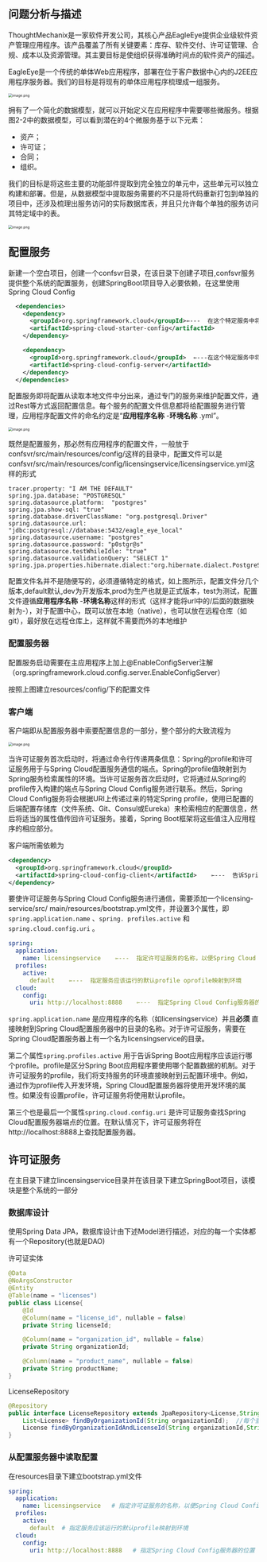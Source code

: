 ## 问题分析与描述

ThoughtMechanix是一家软件开发公司，其核心产品EagleEye提供企业级软件资产管理应用程序。该产品覆盖了所有关键要素：库存、软件交付、许可证管理、合规、成本以及资源管理。其主要目标是使组织获得准确时间点的软件资产的描述。

EagleEye是一个传统的单体Web应用程序，部署在位于客户数据中心内的J2EE应用程序服务器。我们的目标是将现有的单体应用程序梳理成一组服务。

<img src="https://i.loli.net/2020/03/09/HFPuUzwW6tdOMgf.png" alt="image.png" style="zoom:50%;" />

拥有了一个简化的数据模型，就可以开始定义在应用程序中需要哪些微服务。根据图2-2中的数据模型，可以看到潜在的4个微服务基于以下元素：

- 资产；
- 许可证；
- 合同；
- 组织。

我们的目标是将这些主要的功能部件提取到完全独立的单元中，这些单元可以独立构建和部署。但是，从数据模型中提取服务需要的不只是将代码重新打包到单独的项目中，还涉及梳理出服务访问的实际数据库表，并且只允许每个单独的服务访问其特定域中的表。

<img src="https://i.loli.net/2020/03/09/RVGSDEAbUwBQPfT.png" alt="image.png" style="zoom:50%;" />

## 配置服务

新建一个空白项目，创建一个confsvr目录，在该目录下创建子项目,confsvr服务提供整个系统的配置服务，创建SpringBoot项目导入必要依赖，在这里使用Spring Cloud Config

```xml
  <dependencies>
    <dependency>
      <groupId>org.springframework.cloud</groupId>⇽---  在这个特定服务中将要使用的 Spring Cloud项目
      <artifactId>spring-cloud-starter-config</artifactId>
    </dependency>

    <dependency>
      <groupId>org.springframework.cloud</groupId>  ⇽---在这个特定服务中将要使用的 Spring Cloud项目
      <artifactId>spring-cloud-config-server</artifactId>
    </dependency>
  </dependencies>
```

配置服务即将配置从读取本地文件中分出来，通过专门的服务来维护配置文件，通过Rest等方式返回配置信息。每个服务的配置文件信息都将给配置服务进行管理，应用程序配置文件的命名约定是“**应用程序名称** -**环境名称** .yml”。

<img src="https://i.loli.net/2020/03/10/fhyIsecDXdwTHJx.png" alt="image.png" style="zoom:50%;" />

既然是配置服务，那必然有应用程序的配置文件，一般放于confsvr/src/main/resources/config/这样的目录中，配置文件可以是confsvr/src/main/resources/config/licensingservice/licensingservice.yml这样的形式

```properties
tracer.property: "I AM THE DEFAULT"
spring.jpa.database: "POSTGRESQL"
spring.datasource.platform:  "postgres"
spring.jpa.show-sql: "true"
spring.database.driverClassName: "org.postgresql.Driver"
spring.datasource.url: "jdbc:postgresql://database:5432/eagle_eye_local"
spring.datasource.username: "postgres"
spring.datasource.password: "p0stgr@s"
spring.datasource.testWhileIdle: "true"
spring.datasource.validationQuery: "SELECT 1"
spring.jpa.properties.hibernate.dialect:"org.hibernate.dialect.PostgreSQLDialect"
```

配置文件名并不是随便写的，必须遵循特定的格式，如上图所示，配置文件分几个版本,default默认,dev为开发版本,prod为生产也就是正式版本，test为测试，配置文件遵循**应用程序名称** -**环境名称**这样的形式（这样才能将url中的/后面的数据映射为-），对于配置中心，既可以放在本地（native），也可以放在远程仓库（如git），最好放在远程仓库上，这样就不需要而外的本地维护

### 配置服务器

配置服务启动需要在主应用程序上加上@EnableConfigServer注解（org.springframework.cloud.config.server.EnableConfigServer）

按照上图建立resources/config/下的配置文件

### 客户端

客户端即从配置服务器中索要配置信息的一部分，整个部分的大致流程为

<img src="https://i.loli.net/2020/03/10/I1ZFszmcPDAr46K.png" alt="image.png" style="zoom:50%;" />

当许可证服务首次启动时，将通过命令行传递两条信息：Spring的profile和许可证服务用于与Spring Cloud配置服务通信的端点。Spring的profile值映射到为Spring服务检索属性的环境。当许可证服务首次启动时，它将通过从Spring的profile传入构建的端点与Spring Cloud Config服务进行联系。然后，Spring Cloud Config服务将会根据URI上传递过来的特定Spring profile，使用已配置的后端配置存储库（文件系统、Git、Consul或Eureka）来检索相应的配置信息，然后将适当的属性值传回许可证服务。接着，Spring Boot框架将这些值注入应用程序的相应部分。

客户端所需依赖为

```xml
<dependency>
  <groupId>org.springframework.cloud</groupId>
  <artifactId>spring-cloud-config-client</artifactId>    ⇽---  告诉Spring Boot拉取Spring Cloud Config客户端所需的所有依赖项
</dependency>
```

要使许可证服务与Spring Cloud Config服务进行通信，需要添加一个licensing-service/src/ main/resources/bootstrap.yml文件，并设置3个属性，即`spring.application.name` 、`spring. profiles.active` 和`spring.cloud.config.uri` 。

```yaml
spring:
  application:
    name: licensingservice    ⇽---  指定许可证服务的名称，以便Spring Cloud Config客户端知道正在查找哪个服务
  profiles:
    active:
      default    ⇽---  指定服务应该运行的默认profile oprofile映射到环境
  cloud:
    config:  
      uri: http://localhost:8888    ⇽---  指定Spring Cloud Config服务器的位置
```

`spring.application.name` 是应用程序的名称（如licensingservice）并且**必须** 直接映射到Spring Cloud配置服务器中的目录的名称。对于许可证服务，需要在Spring Cloud配置服务器上有一个名为licensingservice的目录。

第二个属性`spring.profiles.active` 用于告诉Spring Boot应用程序应该运行哪个profile。profile是区分Spring Boot应用程序要使用哪个配置数据的机制。对于许可证服务的profile，我们将支持服务的环境直接映射到云配置环境中。例如，通过作为profile传入开发环境，Spring Cloud配置服务器将使用开发环境的属性。如果没有设置profile，许可证服务将使用默认profile。

第三个也是最后一个属性`spring.cloud.config.uri` 是许可证服务查找Spring Cloud配置服务器端点的位置。在默认情况下，许可证服务将在http://localhost:8888上查找配置服务器。

## 许可证服务

在主目录下建立lincensingservice目录并在该目录下建立SpringBoot项目，该模块是整个系统的一部分

### 数据库设计

使用Spring Data JPA，数据库设计由下述Model进行描述，对应的每一个实体都有一个Repository(也就是DAO)

许可证实体

```java
@Data
@NoArgsConstructor
@Entity
@Table(name = "licenses")
public class License{
    @Id
    @Column(name = "license_id", nullable = false)
    private String licenseId;

    @Column(name = "organization_id", nullable = false)
    private String organizationId;

    @Column(name = "product_name", nullable = false)
    private String productName;
}
```

LicenseRepository

```java
@Repository
public interface LicenseRepository extends JpaRepository<License,String> {
    List<License> findByOrganizationId(String organizationId);  //每个查询方法被Spring解析为SELECT...FROM查询
    License findByOrganizationIdAndLicenseId(String organizationId,String licenseId);
}
```



### 从配置服务器中读取配置

在resources目录下建立bootstrap.yml文件

```yaml
spring:
  application:
    name: licensingservice   # 指定许可证服务的名称，以便Spring Cloud Config客户端知道正在查找哪个服务
  profiles:
    active:
      default  # 指定服务应该运行的默认profile映射到环境
  cloud:
    config:
      uri: http://localhost:8888   # 指定Spring Cloud Config服务器的位置
```

